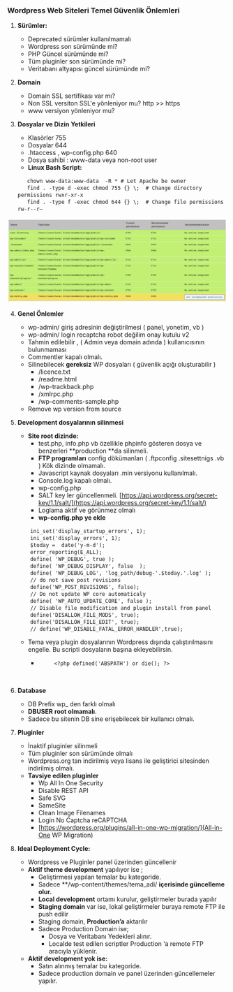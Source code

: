 

### Wordpress Web Siteleri Temel Güvenlik Önlemleri

1. **Sürümler:**
    * Deprecated sürümler kullanılmamalı
    * Wordpress son sürümünde mi?
    * PHP Güncel sürümünde mi?
    * Tüm pluginler son sürümünde mi?
    * Veritabanı altyapısı güncel sürümünde mi?
2. **Domain**
    * Domain SSL sertifikası var mı?
    * Non SSL versiton SSL'e yönleniyor mu? http >> https
    * www versiyon yönleniyor mu? 

3. **Dosyalar ve Dizin** **Yetkileri**
    * Klasörler 755
    * Dosyalar 644	
    * .htaccess , wp-config.php 640
    * Dosya sahibi : www-data veya non-root user
    * **Linux Bash Script:**



    ~~~
       chown www-data:www-data  -R * # Let Apache be owner
       find . -type d -exec chmod 755 {} \;  # Change directory permissions rwxr-xr-x
       find . -type f -exec chmod 644 {} \;  # Change file permissions rw-r--r–
    ~~~


![filemods](assets/filemods.png "File mods and owners")



4. **Genel Önlemler**
    * wp-admin/ giriş adresinin değiştirilmesi ( panel, yonetim, vb )
    * wp-admin/ login recaptcha robot değilim onay kutulu v2 
    * Tahmin edilebilir , ( Admin veya domain adında )  kullanıcısının bulunmaması
    * Commentler kapalı olmalı.
    * Silinebilecek **gereksiz** WP dosyaları ( güvenlik açığı oluşturabilir )
        * /licence.txt
        * /readme.html
        * /wp-trackback.php
        * /xmlrpc.php
        * /wp-comments-sample.php
    * Remove wp version from source

5. **Development dosyalarının silinmesi**
    *  **Site root dizinde:**
        * test.php, info.php vb özellikle phpinfo gösteren dosya ve benzerleri **production **da  silinmeli.
        * **FTP programları** config dökümanları ( .ftpconfig .sitesettnigs .vb ) Kök dizinde olmamalı.
        * Javascript kaynak dosyaları .min versiyonu kullanılmalı.
        * Console.log kapalı olmalı.
        * wp-config.php 
        * SALT key ler güncellenmeli. [https://api.wordpress.org/secret-key/1.1/salt/](https://api.wordpress.org/secret-key/1.1/salt/)
        * Loglama aktif ve görünmez olmalı
        * **wp-config.php ye ekle**


    ```
        ini_set('display_startup_errors', 1);
        ini_set('display_errors', 1);
        $today =  date('y-m-d');
        error_reporting(E_ALL);
        define( 'WP_DEBUG', true );
        define( 'WP_DEBUG_DISPLAY', false  );
        define( 'WP_DEBUG_LOG', 'log_path/debug-'.$today.'.log' );
        // do not save post revisions
        define('WP_POST_REVISIONS', false);
        // Do not update WP core automaticaly
        define( 'WP_AUTO_UPDATE_CORE', false );
        // Disable file modification and plugin install from panel
        define('DISALLOW_FILE_MODS', true);
        define('DISALLOW_FILE_EDIT', true);
        // define('WP_DISABLE_FATAL_ERROR_HANDLER',true);
    ```
    * Tema veya plugin dosyalarının Wordpress dışında çalıştırılmasını engelle.
    Bu scripti dosyaların başına ekleyebilirsin.
        *  ~~~~
                <?php defined('ABSPATH') or die(); ?>
        


6. **Database**
    * DB Prefix wp_ den farklı olmalı
    * **DBUSER** **root olmamalı**.
    * Sadece bu sitenin DB sine erişebilecek bir kullanıcı olmalı. 

7. **Pluginler**
    * İnaktif pluginler silinmeli
    * Tüm pluginler son sürümünde olmalı
    * Wordpress.org tan indirilmiş veya lisans ile geliştirici sitesinden indirilmiş olmalı.
    * **Tavsiye edilen pluginler**
        * Wp All In One Security 
        * Disable REST API 
        * Safe SVG 
        * SameSite
        * Clean Image Filenames
        * Login No Captcha reCAPTCHA
        * [https://wordpress.org/plugins/all-in-one-wp-migration/](All-in-One WP Migration)


8. **Ideal Deployment Cycle:**
    * Wordpress ve Pluginler panel üzerinden güncellenir
    * **Aktif theme development** yapılıyor ise ; 
        * Geliştirmesi yapılan temalar bu kategoride. 
        * Sadece **/wp-content/themes/tema_adi/ **içerisinde güncelleme olur.**
        * **Local development** ortamı kurulur, geliştirmeler burada yapılır
        * **Staging domain** var ise, lokal geliştirmeler buraya remote FTP ile push edilir
        * Staging domain, **Production’a** aktarılır
        * Sadece Production Domain ise;
            * Dosya ve Veritabanı Yedekleri alınır.
            * Localde test edilen scriptler Production ‘a remote FTP aracıyla yüklenir.
    * **Aktif development yok ise:**
        * Satın alınmış temalar bu kategoride. 
        * Sadece production domain ve panel üzerinden güncellemeler yapılır.
